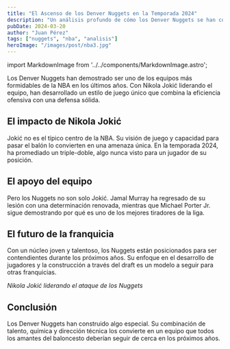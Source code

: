 ```yaml
---
title: "El Ascenso de los Denver Nuggets en la Temporada 2024"
description: "Un análisis profundo de cómo los Denver Nuggets se han convertido en un equipo dominante en la conferencia oeste."
pubDate: 2024-03-20
author: "Juan Pérez"
tags: ["nuggets", "nba", "analisis"]
heroImage: "/images/post/nba3.jpg"
---
```

import MarkdownImage from '../../components/MarkdownImage.astro';

Los Denver Nuggets han demostrado ser uno de los equipos más formidables de la NBA en los últimos años. Con Nikola Jokić liderando el equipo, han desarrollado un estilo de juego único que combina la eficiencia ofensiva con una defensa sólida.

## El impacto de Nikola Jokić

Jokić no es el típico centro de la NBA. Su visión de juego y capacidad para pasar el balón lo convierten en una amenaza única. En la temporada 2024, ha promediado un triple-doble, algo nunca visto para un jugador de su posición.

## El apoyo del equipo

Pero los Nuggets no son solo Jokić. Jamal Murray ha regresado de su lesión con una determinación renovada, mientras que Michael Porter Jr. sigue demostrando por qué es uno de los mejores tiradores de la liga.

## El futuro de la franquicia

Con un núcleo joven y talentoso, los Nuggets están posicionados para ser contendientes durante los próximos años. Su enfoque en el desarrollo de jugadores y la construcción a través del draft es un modelo a seguir para otras franquicias.

<MarkdownImage src="/images/post/nba3.jpg" alt="Nikola Jokić en acción" />


*Nikola Jokić liderando el ataque de los Nuggets*

## Conclusión

Los Denver Nuggets han construido algo especial. Su combinación de talento, química y dirección técnica los convierte en un equipo que todos los amantes del baloncesto deberían seguir de cerca en los próximos años.